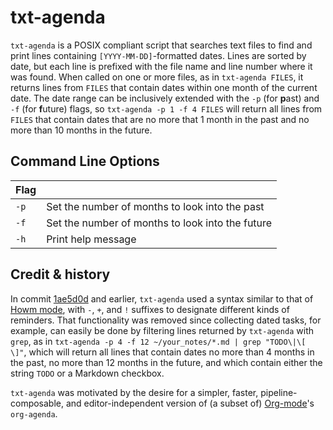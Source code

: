 # txt-agenda

`txt-agenda` is a POSIX compliant script that searches text files to find and print lines containing `[YYYY-MM-DD]`-formatted dates.
Lines are sorted by date, but each line is prefixed with the file name and line number where it was found.
When called on one or more files, as in `txt-agenda FILES`, it returns lines from `FILES` that contain dates within one month of the current date.
The date range can be inclusively extended with the `-p` (for **p**ast) and `-f` (for **f**uture) flags, so `txt-agenda -p 1 -f 4 FILES` will return all lines from `FILES` that contain dates that are no more that 1 month in the past and no more than 10 months in the future.

<!-- ## Demo -->

<!-- ![](http://johnob.sdf.org/resources/txt-agenda_demo.gif) -->

## Command Line Options

| Flag    |                                                     | 
| ----    | ----                                                | 
| `-p`    | Set the number of months to look into the past      | 
| `-f`    | Set the number of months to look into the future    | 
| `-h`    | Print help message                                  | 

## Credit & history

In commit [1ae5d0d](1ae5d0d1a1ef44c499ff3717b53cdd7df0530d68) and earlier, `txt-agenda` used a syntax similar to that of [Howm mode](http://howm.osdn.jp/), with `-`, `+`, and `!` suffixes to designate different kinds of reminders.
That functionality was removed since collecting dated tasks, for example, can easily be done by filtering lines returned by `txt-agenda` with `grep`, as in `txt-agenda -p 4 -f 12 ~/your_notes/*.md | grep "TODO\|\[ \]"`, which will return all lines that contain dates no more than 4 months in the past, no more than 12 months in the future, and which contain either the string `TODO` or a Markdown checkbox.

`txt-agenda` was motivated by the desire for a simpler, faster, pipeline-composable, and editor-independent version of (a subset of) [Org-mode](https://orgmode.org/)'s `org-agenda`.
